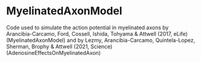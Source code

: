 # MyelinatedAxonModel
Code used to simulate the action potential in myelinated axons by Arancibia-Carcamo, Ford, Cossell, Ishida, Tohyama &amp; Attwell (2017, eLife) (MyelinatedAxonModel) and by Lezmy, Arancibia-Carcamo, Quintela-Lopez, Sherman, Brophy &amp; Attwell (2021, Science) (AdenosineEffectsOnMyelinatedAxon) 
